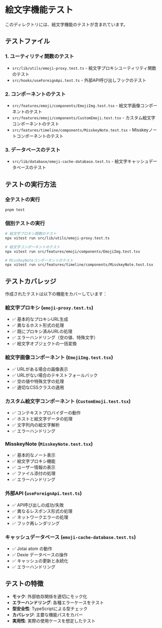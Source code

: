 # 絵文字機能テスト

このディレクトリには、絵文字機能のテストが含まれています。

## テストファイル

### 1. ユーティリティ関数のテスト
- `src/lib/utils/emoji-proxy.test.ts` - 絵文字プロキシユーティリティ関数のテスト
- `src/hooks/useForeignApi.test.ts` - 外部API呼び出しフックのテスト

### 2. コンポーネントのテスト
- `src/features/emoji/components/EmojiImg.test.tsx` - 絵文字画像コンポーネントのテスト
- `src/features/emoji/components/CustomEmoji.test.tsx` - カスタム絵文字コンポーネントのテスト
- `src/features/timeline/components/MisskeyNote.test.tsx` - Misskeyノートコンポーネントのテスト

### 3. データベースのテスト
- `src/lib/database/emoji-cache-database.test.ts` - 絵文字キャッシュデータベースのテスト

## テストの実行方法

### 全テストの実行
```bash
pnpm test
```

### 個別テストの実行
```bash
# 絵文字プロキシ関数のテスト
npx vitest run src/lib/utils/emoji-proxy.test.ts

# 絵文字コンポーネントのテスト
npx vitest run src/features/emoji/components/EmojiImg.test.tsx

# MisskeyNoteコンポーネントのテスト
npx vitest run src/features/timeline/components/MisskeyNote.test.tsx
```

## テストカバレッジ

作成されたテストは以下の機能をカバーしています：

### 絵文字プロキシ (`emoji-proxy.test.ts`)
- ✅ 基本的なプロキシURL生成
- ✅ 異なるホスト形式の処理
- ✅ 既にプロキシ済みURLの処理
- ✅ エラーハンドリング（空の値、特殊文字）
- ✅ 絵文字オブジェクトの一括変換

### 絵文字画像コンポーネント (`EmojiImg.test.tsx`)
- ✅ URLがある場合の画像表示
- ✅ URLがない場合のテキストフォールバック
- ✅ 空の値や特殊文字の処理
- ✅ 適切なCSSクラスの適用

### カスタム絵文字コンポーネント (`CustomEmoji.test.tsx`)
- ✅ コンテキストプロバイダーの動作
- ✅ ホストと絵文字データの処理
- ✅ 文字列内の絵文字解析
- ✅ エラーハンドリング

### MisskeyNote (`MisskeyNote.test.tsx`)
- ✅ 基本的なノート表示
- ✅ 絵文字プロキシ機能
- ✅ ユーザー情報の表示
- ✅ ファイル添付の処理
- ✅ エラーハンドリング

### 外部API (`useForeignApi.test.ts`)
- ✅ API呼び出しの成功/失敗
- ✅ 異なるレスポンス形式の処理
- ✅ ネットワークエラーの処理
- ✅ フック再レンダリング

### キャッシュデータベース (`emoji-cache-database.test.ts`)
- ✅ Jotai atom の動作
- ✅ Dexie データベースの操作
- ✅ キャッシュの更新と永続化
- ✅ エラーハンドリング

## テストの特徴

- **モック**: 外部依存関係を適切にモック化
- **エラーハンドリング**: 各種エラーケースをテスト
- **型安全性**: TypeScriptによる型チェック
- **カバレッジ**: 主要な機能パスをカバー
- **実用性**: 実際の使用ケースを想定したテスト